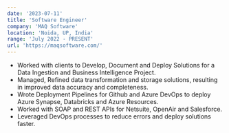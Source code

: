 ```yaml
---
date: '2023-07-11'
title: 'Software Engineer'
company: 'MAQ Software'
location: 'Noida, UP, India'
range: 'July 2022 - PRESENT'
url: 'https://maqsoftware.com/'
---
```


- Worked with clients to Develop, Document and Deploy Solutions for a Data Ingestion and Business Intelligence Project.
- Managed, Refined data transformation and storage solutions, resulting in improved data accuracy and completeness. 
- Wrote Deployment Pipelines for Github and Azure DevOps to deploy Azure Synapse, Databricks and Azure Resources.
- Worked with SOAP and REST APIs for Netsuite, OpenAir and Salesforce.
- Leveraged DevOps processes to reduce errors and deploy solutions faster.

